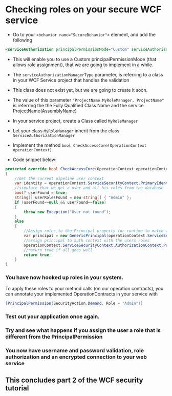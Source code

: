 # Checking roles on your secure WCF service


  - Go to your ```<behavior name="SecureBehavior">``` element, and add the following
```xml
<serviceAuthorization principalPermissionMode="Custom" serviceAuthorizationManagerType="ProjectName.MyRoleManager,ProjectName" />
```
  - This will enable you to use a Custom principalPermissionMode (that allows role assignment), that we are going to implement in a while.
  - The ```serviceAuthorizationManagerType``` parameter, is referring to a class in your WCF Service project that handles the validation 
  - This class does not exist yet, but we are going to create it soon.
  - The value of this parameter ```"ProjectName.MyRoleManager, ProjectName"``` is referring the the Fully Qualified Class Name and the service ProjectName(AssemblyName)

  - In your service project, create a Class called ```MyRoleManager```
  - Let your class ```MyRoleManager``` inherit from the class ```ServiceAuthorizationManager```
  - Implement the method ```bool CheckAccessCore(OperationContext operationContext)```
  - Code snippet below:
```c#
protected override bool CheckAccessCore(OperationContext operationContext)
{
    //Get the current pipeline user context
    var identity = operationContext.ServiceSecurityContext.PrimaryIdentity;
    //simulate that we get a user and all his roles from the database
    bool? userFound = true;
    string[] userRolesFound = new string[] { "Admin" };
    if (userFound==null && userFound==false)
    {
        throw new Exception("User not found");
    }
    else
    {
        //Assign roles to the Principal property for runtime to match with PrincipalPermissionAttributes decorated on the service operation.
        var principal = new GenericPrincipal(operationContext.ServiceSecurityContext.PrimaryIdentity, userRolesFound);
        //assign principal to auth context with the users roles
        operationContext.ServiceSecurityContext.AuthorizationContext.Properties["Principal"] = principal;
        //return true if all goes well
        return true;
    }
}
```
### You have now hooked up roles in your system. 
To apply these roles to your method calls (on our operation contracts), you can annotate your implemented OperationContracts in your service with
```c#
[PrincipalPermission(SecurityAction.Demand, Role = "Admin")]
```
### Test out your application once again. 
### Try and see what happens if you assign the user a role that is different from the PrincipalPermission

### You now have username and password validation, role authorization and an encrypted connection to your web service

## This concludes part 2 of the WCF security tutorial

